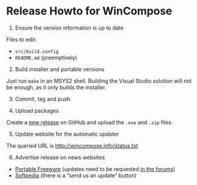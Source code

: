 ﻿Release Howto for WinCompose
============================

1. Ensure the version information is up to date

Files to edit:

 - `src/build.config`
 - `README.md` (preemptively)

2. Build installer and portable versions

Just run `make` in an MSYS2 shell. Building the Visual Studio solution
will not be enough, as it only builds the installer.

3. Commit, tag and push

4. Upload packages

Create a [new release](https://github.com/samhocevar/wincompose/releases)
on GitHub and upload the `.exe` and `.zip` files.

5. Update website for the automatic updater

The queried URL is http://wincompose.info/status.txt

6. Advertise release on news websites

 * [Portable Freeware](http://www.portablefreeware.com/?id=2615) (updates need to be requested [in the forums](http://www.portablefreeware.com/forums/viewforum.php?f=8))
 * [Softpedia](http://www.softpedia.com/get/System/OS-Enhancements/WinCompose.shtml) (there is a “send us an update” button)


